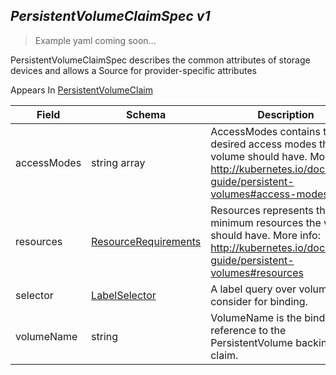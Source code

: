 ## *PersistentVolumeClaimSpec v1*

> Example yaml coming soon...



PersistentVolumeClaimSpec describes the common attributes of storage devices and allows a Source for provider-specific attributes

<aside class="notice">
Appears In  <a href="#persistentvolumeclaim-v1">PersistentVolumeClaim</a> </aside>

Field        | Schema     | Description
------------ | ---------- | -----------
accessModes | string array | AccessModes contains the desired access modes the volume should have. More info: http://kubernetes.io/docs/user-guide/persistent-volumes#access-modes-1
resources | [ResourceRequirements](#resourcerequirements-v1) | Resources represents the minimum resources the volume should have. More info: http://kubernetes.io/docs/user-guide/persistent-volumes#resources
selector | [LabelSelector](#labelselector-v1) | A label query over volumes to consider for binding.
volumeName | string | VolumeName is the binding reference to the PersistentVolume backing this claim.

